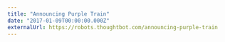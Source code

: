 ```yaml
---
title: "Announcing Purple Train"
date: "2017-01-09T00:00:00.000Z"
externalUrl: https://robots.thoughtbot.com/announcing-purple-train
---
```

